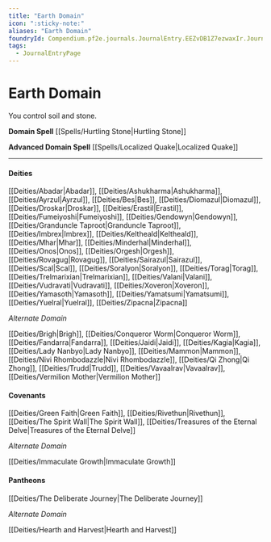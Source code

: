 ```yaml
---
title: "Earth Domain"
icon: ":sticky-note:"
aliases: "Earth Domain"
foundryId: Compendium.pf2e.journals.JournalEntry.EEZvDB1Z7ezwaxIr.JournalEntryPage.zkiLWWYzzqoxmN2J
tags:
  - JournalEntryPage
---
```


# Earth Domain
You control soil and stone.

**Domain Spell** [[Spells/Hurtling Stone|Hurtling Stone]]

**Advanced Domain Spell** [[Spells/Localized Quake|Localized Quake]]

* * *

#### **Deities**

[[Deities/Abadar|Abadar]], [[Deities/Ashukharma|Ashukharma]], [[Deities/Ayrzul|Ayrzul]], [[Deities/Bes|Bes]], [[Deities/Diomazul|Diomazul]], [[Deities/Droskar|Droskar]], [[Deities/Erastil|Erastil]], [[Deities/Fumeiyoshi|Fumeiyoshi]], [[Deities/Gendowyn|Gendowyn]], [[Deities/Granduncle Taproot|Granduncle Taproot]], [[Deities/Imbrex|Imbrex]], [[Deities/Keltheald|Keltheald]], [[Deities/Mhar|Mhar]], [[Deities/Minderhal|Minderhal]], [[Deities/Onos|Onos]], [[Deities/Orgesh|Orgesh]], [[Deities/Rovagug|Rovagug]], [[Deities/Sairazul|Sairazul]], [[Deities/Scal|Scal]], [[Deities/Soralyon|Soralyon]], [[Deities/Torag|Torag]], [[Deities/Trelmarixian|Trelmarixian]], [[Deities/Valani|Valani]], [[Deities/Vudravati|Vudravati]], [[Deities/Xoveron|Xoveron]], [[Deities/Yamasoth|Yamasoth]], [[Deities/Yamatsumi|Yamatsumi]], [[Deities/Yuelral|Yuelral]], [[Deities/Zipacna|Zipacna]]

_Alternate Domain_

[[Deities/Brigh|Brigh]], [[Deities/Conqueror Worm|Conqueror Worm]], [[Deities/Fandarra|Fandarra]], [[Deities/Jaidi|Jaidi]], [[Deities/Kagia|Kagia]], [[Deities/Lady Nanbyo|Lady Nanbyo]], [[Deities/Mammon|Mammon]], [[Deities/Nivi Rhombodazzle|Nivi Rhombodazzle]], [[Deities/Qi Zhong|Qi Zhong]], [[Deities/Trudd|Trudd]], [[Deities/Vavaalrav|Vavaalrav]], [[Deities/Vermilion Mother|Vermilion Mother]]

#### **Covenants**

[[Deities/Green Faith|Green Faith]], [[Deities/Rivethun|Rivethun]], [[Deities/The Spirit Wall|The Spirit Wall]], [[Deities/Treasures of the Eternal Delve|Treasures of the Eternal Delve]]

_Alternate Domain_

[[Deities/Immaculate Growth|Immaculate Growth]]

#### **Pantheons**

[[Deities/The Deliberate Journey|The Deliberate Journey]]

_Alternate Domain_

[[Deities/Hearth and Harvest|Hearth and Harvest]]